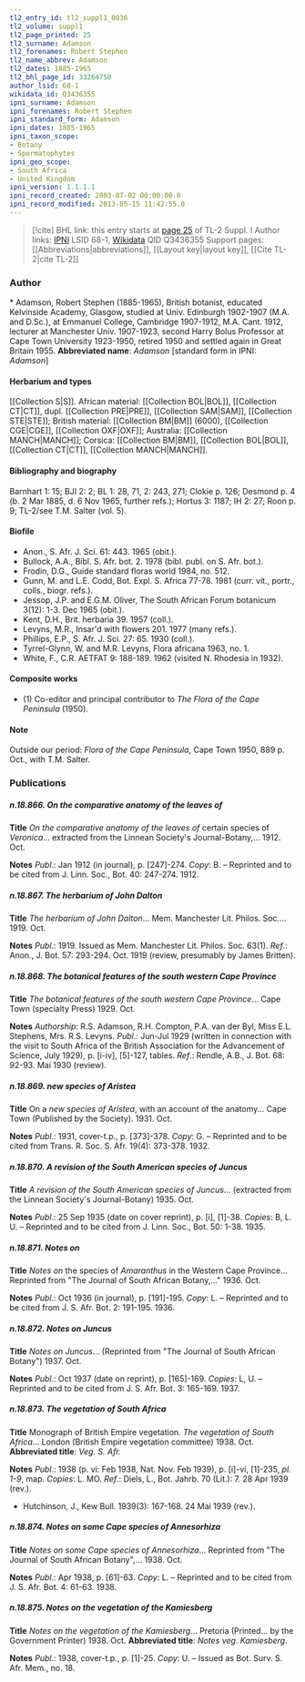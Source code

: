 ```yaml
---
tl2_entry_id: tl2_suppl1_0036
tl2_volume: suppl1
tl2_page_printed: 25
tl2_surname: Adamson
tl2_forenames: Robert Stephen
tl2_name_abbrev: Adamson
tl2_dates: 1885-1965
tl2_bhl_page_id: 33264750
author_lsid: 68-1
wikidata_id: Q3436355
ipni_surname: Adamson
ipni_forenames: Robert Stephen
ipni_standard_form: Adamson
ipni_dates: 1885-1965
ipni_taxon_scope: 
- Botany
- Spermatophytes
ipni_geo_scope: 
- South Africa
- United Kingdom
ipni_version: 1.1.1.1
ipni_record_created: 2003-07-02 00:00:00.0
ipni_record_modified: 2013-05-15 11:42:55.0
---
```


> [!cite] BHL link: this entry starts at [page 25](https://www.biodiversitylibrary.org/page/33264750) of TL-2 Suppl. I
> Author links: [IPNI](https://www.ipni.org/a/68-1) LSID 68-1, [Wikidata](https://www.wikidata.org/wiki/Q3436355) QID Q3436355
> Support pages: [[Abbreviations|abbreviations]], [[Layout key|layout key]], [[Cite TL-2|cite TL-2]]

### Author

\* Adamson, Robert Stephen (1885-1965), British botanist, educated Kelvinside Academy, Glasgow, studied at Univ. Edinburgh 1902-1907 (M.A. and D.Sc.), at Emmanuel College, Cambridge 1907-1912, M.A. Cant. 1912, lecturer at Manchester Univ. 1907-1923, second Harry Bolus Professor at Cape Town University 1923-1950, retired 1950 and settled again in Great Britain 1955. 
**Abbreviated name**: *Adamson* \[standard form in IPNI: *Adamson*\]

#### Herbarium and types

[[Collection S|S]]. African material: [[Collection BOL|BOL]], [[Collection CT|CT]], dupl. [[Collection PRE|PRE]], [[Collection SAM|SAM]], [[Collection STE|STE]]; British material: [[Collection BM|BM]] (6000), [[Collection CGE|CGE]], [[Collection OXF|OXF]]; Australia: [[Collection MANCH|MANCH]]; Corsica: [[Collection BM|BM]], [[Collection BOL|BOL]], [[Collection CT|CT]], [[Collection MANCH|MANCH]].

#### Bibliography and biography

Barnhart 1: 15; BJI 2: 2; BL 1: 28, 71, 2: 243, 271; Clokie p. 126; Desmond p. 4 (b. 2 Mar 1885, d. 6 Nov 1965, further refs.); Hortus 3: 1187; IH 2: 27; Roon p. 9; TL-2/see T.M. Salter (vol. 5).

#### Biofile

- Anon., S. Afr. J. Sci. 61: 443. 1965 (obit.).
- Bullock, A.A., Bibl. S. Afr. bot. 2. 1978 (bibl. publ. on S. Afr. bot.).
- Frodin, D.G., Guide standard floras world 1984, no. 512.
- Gunn, M. and L.E. Codd, Bot. Expl. S. Africa 77-78. 1981 (curr. vit., portr., colls., biogr. refs.).
- Jessop, J.P. and E.G.M. Oliver, The South African Forum botanicum 3(12): 1-3. Dec 1965 (obit.).
- Kent, D.H., Brit. herbaria 39. 1957 (coll.).
- Levyns, M.R., Insar'd with flowers 201. 1977 (many refs.).
- Phillips, E.P., S. Afr. J. Sci. 27: 65. 1930 (coll.).
- Tyrrel-Glynn, W. and M.R. Levyns, Flora africana 1963, no. 1.
- White, F., C.R. AETFAT 9: 188-189. 1962 (visited N. Rhodesia in 1932).

#### Composite works

- (1) Co-editor and principal contributor to *The Flora of the Cape Peninsula* (1950).

#### Note

Outside our period: *Flora of the Cape Peninsula*, Cape Town 1950, 889 p. Oct., with T.M. Salter.

### Publications

##### n.18.866. On the comparative anatomy of the leaves of

**Title**
*On the comparative anatomy of the leaves of* certain species of *Veronica*... extracted from the Linnean Society's Journal-Botany,... 1912. Oct.

**Notes**
*Publ*.: Jan 1912 (in journal), p. \[247\]-274. *Copy*: B. – Reprinted and to be cited from J. Linn. Soc., Bot. 40: 247-274. 1912.

##### n.18.867. The herbarium of John Dalton

**Title**
*The herbarium of John Dalton*... Mem. Manchester Lit. Philos. Soc.... 1919. Oct.

**Notes**
*Publ*.: 1919. Issued as Mem. Manchester Lit. Philos. Soc. 63(1).
*Ref*.: Anon., J. Bot. 57: 293-294. Oct. 1919 (review, presumably by James Britten).

##### n.18.868. The botanical features of the south western Cape Province

**Title**
*The botanical features of the south western Cape Province*... Cape Town (specialty Press) 1929. Oct.

**Notes**
*Authorship*: R.S. Adamson, R.H. Compton, P.A. van der Byl, Miss E.L. Stephens, Mrs. R.S. Levyns.
*Publ*.: Jun-Jul 1929 (written in connection with the visit to South Africa of the British Association for the Advancement of Science, July 1929), p. \[i-iv\], \[5\]-127, tables.
*Ref*.: Rendle, A.B., J. Bot. 68: 92-93. Mai 1930 (review).

##### n.18.869. new species of Aristea

**Title**
On a *new species of Aristea*, with an account of the anatomy... Cape Town (Published by the Society). 1931. Oct.

**Notes**
*Publ*.: 1931, cover-t.p., p. \[373\]-378. *Copy*: G. – Reprinted and to be cited from Trans. R. Soc. S. Afr. 19(4): 373-378. 1932.

##### n.18.870. A revision of the South American species of Juncus

**Title**
*A revision of the South American species of Juncus*... (extracted from the Linnean Society's Journal-Botany) 1935. Oct.

**Notes**
*Publ*.: 25 Sep 1935 (date on cover reprint), p. \[i\], \[1\]-38. *Copies*: B, L. U. – Reprinted and to be cited from J. Linn. Soc., Bot. 50: 1-38. 1935.

##### n.18.871. Notes on

**Title**
*Notes on* the species of *Amaranthus* in the Western Cape Province... Reprinted from "The Journal of South African Botany,..." 1936. Oct.

**Notes**
*Publ*.: Oct 1936 (in journal), p. \[191\]-195. *Copy*: L. – Reprinted and to be cited from J. S. Afr. Bot. 2: 191-195. 1936.

##### n.18.872. Notes on Juncus

**Title**
*Notes on Juncus*... (Reprinted from "The Journal of South African Botany") 1937. Oct.

**Notes**
*Publ*.: Oct 1937 (date on reprint), p. \[165\]-169. *Copies*: L, U. – Reprinted and to be cited from J. S. Afr. Bot. 3: 165-169. 1937.

##### n.18.873. The vegetation of South Africa

**Title**
Monograph of British Empire vegetation. *The vegetation of South Africa*... London (British Empire vegetation committee) 1938. Oct.
**Abbreviated title**: *Veg. S. Afr.*

**Notes**
*Publ*.: 1938 (p. vi: Feb 1938, Nat. Nov. Feb 1939), p. \[i\]-vi, \[1\]-235, *pl. 1-9*, map. *Copies*: L. MO.
*Ref*.: Diels, L., Bot. Jahrb. 70 (Lit.): 7. 28 Apr 1939 (rev.).
- Hutchinson, J., Kew Bull. 1939(3): 167-168. 24 Mai 1939 (rev.).

##### n.18.874. Notes on some Cape species of Annesorhiza

**Title**
*Notes on some Cape species of Annesorhiza*... Reprinted from "The Journal of South African Botany",... 1938. Oct.

**Notes**
*Publ*.: Apr 1938, p. \[61\]-63. *Copy*: L. – Reprinted and to be cited from J. S. Afr. Bot. 4: 61-63. 1938.

##### n.18.875. Notes on the vegetation of the Kamiesberg

**Title**
*Notes on the vegetation of the Kamiesberg*... Pretoria (Printed... by the Government Printer) 1938. Oct.
**Abbreviated title**: *Notes veg. Kamiesberg*.

**Notes**
*Publ*.: 1938, cover-t.p., p. \[1\]-25. *Copy*: U. – Issued as Bot. Surv. S. Afr. Mem., no. 18.

